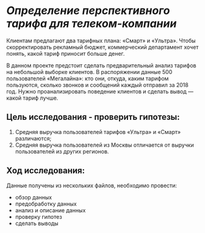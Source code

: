 # *Определение перспективного тарифа для телеком-компании*

Клиентам предлагают два тарифных плана: «Смарт» и «Ультра». Чтобы скорректировать рекламный бюджет, коммерческий департамент хочет понять, 
какой тариф приносит больше денег.

В данном проекте предстоит сделать предварительный анализ тарифов на небольшой выборке клиентов. 
В распоряжении данные 500 пользователей «Мегалайна»: кто они, откуда, каким тарифом пользуются, сколько звонков и сообщений каждый отправил за 2018 год. 
Нужно проанализировать поведение клиентов и сделать вывод — какой тариф лучше.


## Цель исследования - проверить гипотезы:

1. Средняя выручка пользователей тарифов «Ультра» и «Смарт» различаются;
2. Средняя выручка пользователей из Москвы отличается от выручки пользователей из других регионов.

## Ход исследования:

Данные получены из нескольких файлов, необходимо провести:

 - обзор данных
 - предобработку данных
 - анализ и описание данных
 - проверку гипотез
 - сделать выводы
